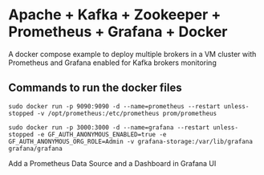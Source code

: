# Apache + Kafka + Zookeeper + Prometheus + Grafana + Docker
A docker compose example to deploy multiple brokers in a VM cluster with Prometheus and Grafana enabled for Kafka brokers monitoring

## Commands to run the docker files

```
sudo docker run -p 9090:9090 -d --name=prometheus --restart unless-stopped -v /opt/prometheus:/etc/prometheus prom/prometheus

sudo docker run -p 3000:3000 -d --name=grafana --restart unless-stopped -e GF_AUTH_ANONYMOUS_ENABLED=true -e GF_AUTH_ANONYMOUS_ORG_ROLE=Admin -v grafana-storage:/var/lib/grafana grafana/grafana
```

Add a Prometheus Data Source and a Dashboard in Grafana UI
